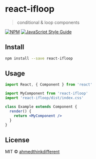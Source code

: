 # react-ifloop

> conditional &amp; loop components

[![NPM](https://img.shields.io/npm/v/react-ifloop.svg)](https://www.npmjs.com/package/react-ifloop) [![JavaScript Style Guide](https://img.shields.io/badge/code_style-standard-brightgreen.svg)](https://standardjs.com)

## Install

```bash
npm install --save react-ifloop
```

## Usage

```jsx
import React, { Component } from 'react'

import MyComponent from 'react-ifloop'
import 'react-ifloop/dist/index.css'

class Example extends Component {
  render() {
    return <MyComponent />
  }
}
```

## License

MIT © [ahmedthinkdifferent](https://github.com/ahmedthinkdifferent)
